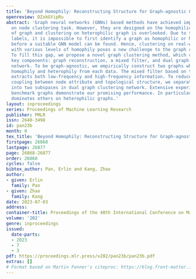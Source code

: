 ```yaml
---
title: 'Beyond Homophily: Reconstructing Structure for Graph-agnostic Clustering'
openreview: DZxkGYipRu
abstract: 'Graph neural networks (GNNs) based methods have achieved impressive performance
  on node clustering task. However, they are designed on the homophilic assumption
  of graph and clustering on heterophilic graph is overlooked. Due to the lack of
  labels, it is impossible to first identify a graph as homophilic or heterophilic
  before a suitable GNN model can be found. Hence, clustering on real-world graph
  with various levels of homophily poses a new challenge to the graph research community.
  To fill this gap, we propose a novel graph clustering method, which contains three
  key components: graph reconstruction, a mixed filter, and dual graph clustering
  network. To be graph-agnostic, we empirically construct two graphs which are high
  homophily and heterophily from each data. The mixed filter based on the new graphs
  extracts both low-frequency and high-frequency information. To reduce the adverse
  coupling between node attribute and topological structure, we separately map them
  into two subspaces in dual graph clustering network. Extensive experiments on 11
  benchmark graphs demonstrate our promising performance. In particular, our method
  dominates others on heterophilic graphs.'
layout: inproceedings
series: Proceedings of Machine Learning Research
publisher: PMLR
issn: 2640-3498
id: pan23b
month: 0
tex_title: 'Beyond Homophily: Reconstructing Structure for Graph-agnostic Clustering'
firstpage: 26868
lastpage: 26877
page: 26868-26877
order: 26868
cycles: false
bibtex_author: Pan, Erlin and Kang, Zhao
author:
- given: Erlin
  family: Pan
- given: Zhao
  family: Kang
date: 2023-07-03
address: 
container-title: Proceedings of the 40th International Conference on Machine Learning
volume: '202'
genre: inproceedings
issued:
  date-parts:
  - 2023
  - 7
  - 3
pdf: https://proceedings.mlr.press/v202/pan23b/pan23b.pdf
extras: []
# Format based on Martin Fenner's citeproc: https://blog.front-matter.io/posts/citeproc-yaml-for-bibliographies/
---
```

